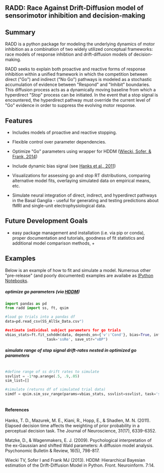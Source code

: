 ## RADD: Race Against Drift-Diffusion model of sensorimotor inhibition and decision-making

## Summary

RADD is a python package for modeling the underlying dynamics of motor inhibition
as a combination of two widely utilized conceptual frameworks: race models of response inhibtion
and drift-diffusion models of decision-making.

RADD seeks to explain both proactive and reactive forms of response inhibition within a unified
framework in which the competition between direct ("Go") and indirect ("No Go") pathways is modeled
as a stochastic accumulation of evidence between "Respond" and "Inhibit" boundaries. This diffusion 
process acts as a dynamically moving baseline from which a hyperdirect "Stop" process can be initiated. 
In the event that a stop signal is encountered, the hyperdirect pathway must override the current 
level of "Go" evidence in order to suppress the evolving motor response.



## Features

* Includes models of proactive and reactive stopping.

* Flexible control over parameter dependencies.

* Optimize "Go" parameters using wrapper for HDDM ([Wiecki, Sofer, & Frank, 2014](http://journal.frontiersin.org/Journal/10.3389/fninf.2013.00014/abstract))

* Include dynamic bias signal (see [Hanks et al., 2011](http://www.jneurosci.org/content/31/17/6339.full.pdf))

* Visualizations for assessing go and stop RT distributions,
  comparing alternative model fits, overlaying simulated data on empirical means, etc.

* Simulate neural integration of direct, indirect, and hyperdirect pathways in the 
  Basal Ganglia - useful for generating and testing predictions about fMRI and 
  single-unit electrophysiological data.



## Future Development Goals

* easy package management and installation (i.e. via pip or conda), proper 
  documentation and tutorials, goodness of fit statistics and additional model comparison
  methods, +



## Examples

Below is an example of how to fit and simulate a model. Numerous other "pre-release" (and poorly 
documented) examples are availabe as [IPython Notebooks](http://nbviewer.ipython.org/github/dunovank/pynb/tree/master/SS/).


##### optimize go parameters (via [HDDM](https://github.com/hddm-devs/hddm))
```python
import pandas as pd
from radd import ss, ft, qsim

#load go trials into a pandas df
data=pd.read_csv(SS_AllSx_Data.csv")

#estimate individual subject parameters for go trials
vbias_stats=ft.fit_sxhddm(data, depends_on={'v':'Cond'}, bias=True, informative=True, include=['a', 't', 'v', 'z', 'sv'], 
                   task='ssRe', save_str="vBP")
```

##### simulate range of stop signal drift-rates nested in optimized go parameters
```python

#define range of ss drift rates to simulate
ssvlist = -1*np.arange(.5, .9,.05)
sim_list=[]

#simulate (returns df of simulated trial data)
simdf = qsim.sim_ssv_range(params=vbias_stats, ssvlist=ssvlist, task='ssRe', ntrials=500)
    
```


#### References

Hanks, T. D., Mazurek, M. E., Kiani, R., Hopp, E., & Shadlen, M. N. (2011). Elapsed decision time affects the weighting of prior probability in a perceptual decision task. The Journal of Neuroscience, 31(17), 6339-6352.

Matzke, D., & Wagenmakers, E. J. (2009). Psychological interpretation of the ex-Gaussian and shifted Wald parameters: A diffusion model analysis. Psychonomic Bulletin & Review, 16(5), 798-817.

Wiecki TV, Sofer I and Frank MJ (2013). HDDM: Hierarchical Bayesian estimation of the Drift-Diffusion Model in Python. Front. Neuroinform. 7:14. 